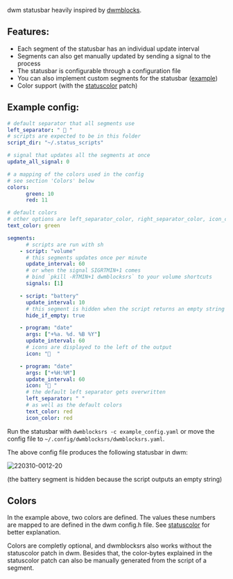 dwm statusbar heavily inspired by [dwmblocks](https://github.com/torrinfail/dwmblocks).

## Features:
- Each segment of the statusbar has an individual update interval
- Segments can also get manually updated by sending a signal to the process
- The statusbar is configurable through a configuration file
- You can also implement custom segments for the statusbar ([example](https://github.com/1117x/dwmblocksrs/blob/main/examples/custom_segment.rs))
- Color support (with the [statuscolor](https://dwm.suckless.org/patches/statuscolors/) patch)

## Example config:
```yaml
# default separator that all segments use
left_separator: "  "
# scripts are expected to be in this folder
script_dir: "~/.status_scripts"

# signal that updates all the segments at once
update_all_signal: 0

# a mapping of the colors used in the config
# see section 'Colors' below
colors:
      green: 10
      red: 11

# default colors
# other options are left_separator_color, right_separator_color, icon_color
text_color: green

segments:
      # scripts are run with sh
    - script: "volume"
      # this segments updates once per minute
      update_interval: 60
      # or when the signal SIGRTMIN+1 comes
      # bind `pkill -RTMIN+1 dwmblocksrs` to your volume shortcuts
      signals: [1]

    - script: "battery"
      update_interval: 10
      # this segment is hidden when the script returns an empty string
      hide_if_empty: true

    - program: "date"
      args: ["+%a. %d. %B %Y"]
      update_interval: 60
      # icons are displayed to the left of the output
      icon: "  "

    - program: "date"
      args: ["+%H:%M"]
      update_interval: 60
      icon: " "
      # the default left separator gets overwritten
      left_separator: " "
      # as well as the default colors
      text_color: red
      icon_color: red

```

Run the statusbar with `dwmblocksrs -c example_config.yaml` or move the config file to `~/.config/dwmblocksrs/dwmblocksrs.yaml`.

The above config file produces the following statusbar in dwm:

![220310-0012-20](https://user-images.githubusercontent.com/35305292/157554869-0dbf84bb-f2c1-447c-aa1f-2e23029dd12b.png)

(the battery segment is hidden because the script outputs an empty string)

## Colors

In the example above, two colors are defined. The values these numbers are mapped to are defined in the dwm config.h file. See [statuscolor](https://dwm.suckless.org/patches/statuscolors/) for better explanation.

Colors are completly optional, and dwmblocksrs also works without the statuscolor patch in dwm. Besides that, the color-bytes explained in the statuscolor patch can also be manually generated from the script of a segment.
